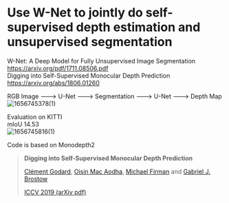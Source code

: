 # Use W-Net to jointly do self-supervised depth estimation and unsupervised segmentation  
W-Net: A Deep Model for Fully Unsupervised Image Segmentation https://arxiv.org/pdf/1711.08506.pdf  
Digging into Self-Supervised Monocular Depth Prediction https://arxiv.org/abs/1806.01260  


RGB Image ---> U-Net ---> Segmentation ---> U-Net ---> Depth Map  
![1656745378(1)](https://user-images.githubusercontent.com/42352462/176990441-c69a953a-fbf7-43e0-9e2c-98e54ee8528f.png)  

Evaluation on KITTI  
mIoU 14.53  
![1656745816(1)](https://user-images.githubusercontent.com/42352462/176990623-e7de3731-3587-4b34-a79e-6efa5c0bc624.png)  




Code is based on Monodepth2

> **Digging into Self-Supervised Monocular Depth Prediction**
>
> [Clément Godard](http://www0.cs.ucl.ac.uk/staff/C.Godard/), [Oisin Mac Aodha](http://vision.caltech.edu/~macaodha/), [Michael Firman](http://www.michaelfirman.co.uk) and [Gabriel J. Brostow](http://www0.cs.ucl.ac.uk/staff/g.brostow/)  
>
> [ICCV 2019 (arXiv pdf)](https://arxiv.org/abs/1806.01260)

